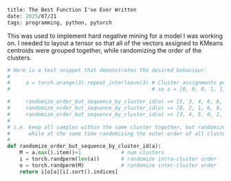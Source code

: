 ```meta
title: The Best Function I've Ever Written
date: 2025/07/21
tags: programming, python, pytorch
```

This was used to implement hard negative mining for a model I was working on. I needed to layout a tensor so that all of the vectors assigned to KMeans centroids were grouped together, while randomizing the order of the clusters.

```python
# Here is a test snippet that demonstrates the desired behaviour:
#
#     a = torch.arange(3).repeat_interleave(3) # Cluster assignments per sample.
#                                              # so a = [0, 0, 0, 1, 1, 1, 2, 2, 2]

#     randomize_order_but_sequence_by_cluster_id(a) => [5, 3, 4, 6, 8, 7, 1, 2, 0]
#     randomize_order_but_sequence_by_cluster_id(a) => [0, 2, 1, 6, 8, 7, 3, 5, 4]
#     randomize_order_but_sequence_by_cluster_id(a) => [3, 4, 5, 0, 2, 1, 7, 8, 6]
#
# i.e. keep all samples within the same cluster together, but randomize there order in the output sequence,
#      while at the same time randomizing the outer order of all clusters.
#
def randomize_order_but_sequence_by_cluster_id(a):
    M = a.max().item()+1             # num clusters
    i = torch.randperm(len(a))       # randomize intra-cluster order
    o = torch.randperm(M)            # randomize inter-cluster order
    return i[o[a][i].sort().indices]
```
